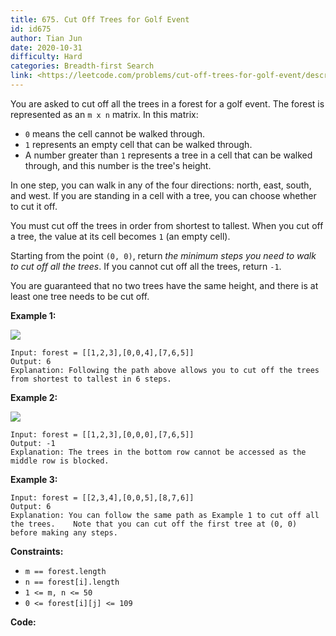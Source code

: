 ```yaml
---
title: 675. Cut Off Trees for Golf Event
id: id675
author: Tian Jun
date: 2020-10-31
difficulty: Hard
categories: Breadth-first Search
link: <https://leetcode.com/problems/cut-off-trees-for-golf-event/description/>
---
```


You are asked to cut off all the trees in a forest for a golf event. The
forest is represented as an `m x n` matrix. In this matrix:

  * `0` means the cell cannot be walked through.
  * `1` represents an empty cell that can be walked through.
  * A number greater than `1` represents a tree in a cell that can be walked through, and this number is the tree's height.

In one step, you can walk in any of the four directions: north, east, south,
and west. If you are standing in a cell with a tree, you can choose whether to
cut it off.

You must cut off the trees in order from shortest to tallest. When you cut off
a tree, the value at its cell becomes `1` (an empty cell).

Starting from the point `(0, 0)`, return _the minimum steps you need to walk
to cut off all the trees_. If you cannot cut off all the trees, return `-1`.

You are guaranteed that no two trees have the same height, and there is at
least one tree needs to be cut off.



**Example 1:**

![](https://assets.leetcode.com/uploads/2020/11/26/trees1.jpg)
            
	Input: forest = [[1,2,3],[0,0,4],[7,6,5]]    
	Output: 6    
	Explanation: Following the path above allows you to cut off the trees from shortest to tallest in 6 steps.    

**Example 2:**

![](https://assets.leetcode.com/uploads/2020/11/26/trees2.jpg)
            
	Input: forest = [[1,2,3],[0,0,0],[7,6,5]]    
	Output: -1    
	Explanation: The trees in the bottom row cannot be accessed as the middle row is blocked.    

**Example 3:**
            
	Input: forest = [[2,3,4],[0,0,5],[8,7,6]]    
	Output: 6    
	Explanation: You can follow the same path as Example 1 to cut off all the trees.    Note that you can cut off the first tree at (0, 0) before making any steps.    



**Constraints:**

  * `m == forest.length`
  * `n == forest[i].length`
  * `1 <= m, n <= 50`
  * `0 <= forest[i][j] <= 109`


**Code:**
